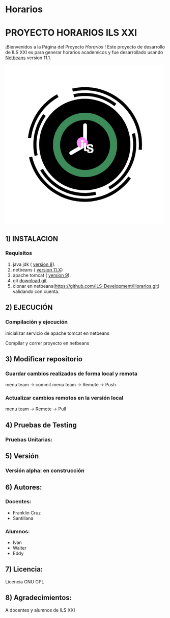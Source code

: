 # Horarios

# PROYECTO HORARIOS ILS XXI
¡Bienvenidos a la Página del Proyecto *Horarios* !
Este proyecto de desarrollo de ILS XXI es para generar horarios academicos y fue desarrollado usando [Netbeans](https://netbeans.org/) version 11.1.

![picture](https://github.com/ILS-Development/Horarios/blob/master/web/Imagen/LogoHorario.png)

## 1) INSTALACION 
### Requisitos
1. java jdk ( [version 8](https://www.java.com/es/download/)).
2. netbeans  ( [version 11.X](https://netbeans.apache.org/download/))
3. apache tomcat ( [version 9](https://tomcat.apache.org/download-90.cgi)).
4. git [download git](https://git-scm.com/downloads).
5. clonar en netbeans(https://github.com/ILS-Development/Horarios.git) validando con cuenta.

## 2) EJECUCIÓN

### Compilación y ejecución

inicializar servicio de apache tomcat en netbeans

Compilar y correr proyecto en netbeans


## 3) Modificar repositorio

### Guardar cambios realizados de forma local y remota

menu team -> commit
menu team -> Remote -> Push

### Actualizar cambios remotos en la versión local

menu team -> Remote -> Pull

## 4) Pruebas de Testing

### Pruebas Unitarias:

## 5) Versión

### Versión alpha: en construcción


## 6) Autores:

### Docentes:

* Franklin Cruz 
* Santillana

### Alumnos:

* Ivan
* Walter
* Eddy

## 7) Licencia:

Licencia GNU GPL

## 8) Agradecimientos:

A docentes y alumnos de ILS XXI